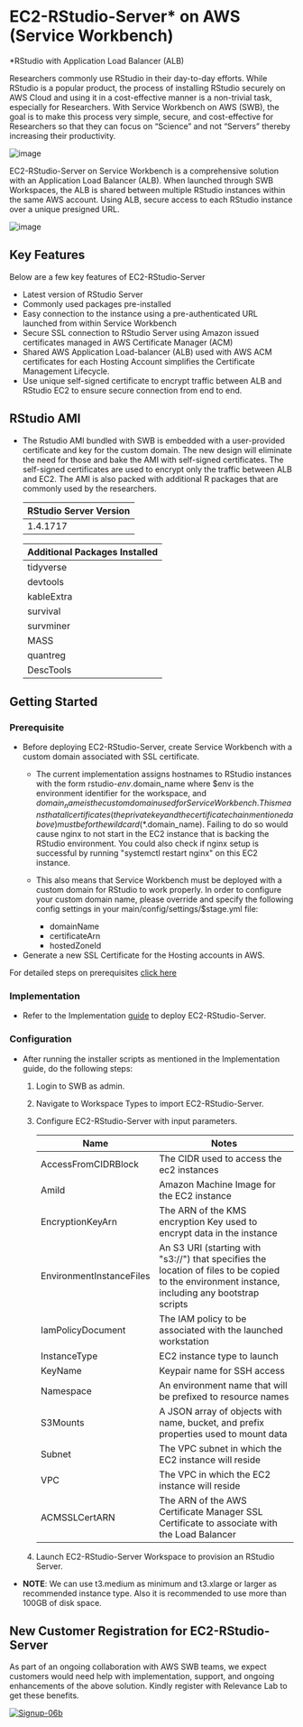 # EC2-RStudio-Server* on AWS (Service Workbench)
*RStudio with Application Load Balancer (ALB)

Researchers commonly use RStudio in their day-to-day efforts. While RStudio is a popular product, the process of installing RStudio securely on AWS Cloud and using it in a cost-effective manner is a non-trivial task, especially for Researchers. With Service Workbench on AWS (SWB), the goal is to make this process very simple, secure, and cost-effective for Researchers so that they can focus on “Science” and not “Servers” thereby increasing their productivity.

  
  ![image](https://user-images.githubusercontent.com/73109773/120605679-f7086780-c46b-11eb-9b50-8bfe546e6094.png)

 
EC2-RStudio-Server on Service Workbench is a comprehensive solution with an Application Load Balancer (ALB). When launched through SWB Workspaces, the ALB is shared between multiple RStudio instances within the same AWS account. Using ALB, secure access to each RStudio instance over a unique presigned URL.

  ![image](https://user-images.githubusercontent.com/73109773/119657685-d62b8b00-be49-11eb-9618-95dfd8d7bea6.png)

## Key Features
Below are a few key features of EC2-RStudio-Server 
*	Latest version of RStudio Server
*	Commonly used packages pre-installed
*	Easy connection to the instance using a pre-authenticated URL launched from within Service Workbench
*	Secure SSL connection to RStudio Server using Amazon issued certificates managed in AWS Certificate Manager (ACM)
*	Shared AWS Application Load-balancer (ALB) used with AWS ACM certificates for each Hosting Account simplifies the Certificate Management Lifecycle.
*	Use unique self-signed certificate to encrypt traffic between ALB and RStudio EC2 to ensure secure connection from end to end.
           
## RStudio AMI
* The Rstudio AMI bundled with SWB is embedded with a user-provided certificate and key for the custom domain. The new design will eliminate the need for those and bake the AMI with self-signed certificates. The self-signed certificates are used to encrypt only the traffic between ALB and EC2. The AMI is also packed with additional R packages that are commonly used by the researchers.
    
    |RStudio Server Version | 
    |-----------------------| 
    |      1.4.1717          | 
    
            
    | Additional Packages Installed |
    | ------------------------------|
    |      tidyverse                |
    |      devtools                 |
    |      kableExtra               |
    |      survival                 |
    |      survminer                |
    |      MASS                     |
    |      quantreg                 |
    |      DescTools                |
    
     
## Getting Started
### Prerequisite
* Before deploying EC2-RStudio-Server, create Service Workbench with a custom domain associated with SSL certificate.
   * The current implementation assigns hostnames to RStudio instances with the form rstudio-$env.$domain_name where $env is the environment identifier for the workspace, and $domain_name is the custom domain used for Service Workbench. This means that all certificates (the private key and the certificate chain mentioned above) must be for the wildcard (*.$domain_name). Failing to do so would cause nginx to not start in the EC2 instance that is backing the RStudio environment. You could also check if nginx setup is successful by running "systemctl restart nginx" on this EC2 instance.

   * This also means that Service Workbench must be deployed with a custom domain for RStudio to work properly. In order to configure your custom domain name, please override and specify the following config settings in your main/config/settings/$stage.yml file:

       * domainName
       * certificateArn
       * hostedZoneId
* Generate a new SSL Certificate for the Hosting accounts in AWS.
 

For detailed steps on prerequisites [click here](https://github.com/RLOpenCatalyst/Service_Workbench_Templates/blob/main/RStudio/prerequisites/prerequisite.md)

### Implementation
* Refer to the Implementation [guide](https://github.com/RLOpenCatalyst/Service_Workbench_Templates/tree/main/RStudio/machine-images/config/infra/README.md) to deploy EC2-RStudio-Server.


### Configuration
* After running the installer scripts as mentioned in the Implementation guide, do the following steps:
    1. Login to SWB as admin.
    2. Navigate to Workspace Types to import EC2-RStudio-Server.
    3. Configure EC2-RStudio-Server with input parameters.
    
       | Name         |   Notes      |
       | ------------- | ------------- |
       | AccessFromCIDRBlock  | The CIDR used to access the ec2 instances  |
       | AmiId  | Amazon Machine Image for the EC2 instance  |
       | EncryptionKeyArn | The ARN of the KMS encryption Key used to encrypt data in the instance |
       | EnvironmentInstanceFiles | An S3 URI (starting with "s3://") that specifies the location of files to be copied to the environment instance, including any bootstrap scripts |
       | IamPolicyDocument | The IAM policy to be associated with the launched workstation |
       | InstanceType | EC2 instance type to launch |
       | KeyName  | Keypair name for SSH access |
       | Namespace | An environment name that will be prefixed to resource names |
       | S3Mounts | A JSON array of objects with name, bucket, and prefix properties used to mount data |
       | Subnet | The VPC subnet in which the EC2 instance will reside |
       | VPC | The VPC in which the EC2 instance will reside |
       | ACMSSLCertARN | The ARN of the AWS Certificate Manager SSL Certificate to associate with the Load Balancer |
       
    4. Launch EC2-RStudio-Server Workspace to provision an RStudio Server. 
* **NOTE**: We can use t3.medium as minimum and t3.xlarge or larger as recommended instance type. Also it is recommended to use more than 100GB of disk space.

## New Customer Registration for EC2-RStudio-Server 
As part of an ongoing collaboration with AWS SWB teams, we expect customers would need help with implementation, support, and ongoing enhancements of the above solution. Kindly register with Relevance Lab to get these benefits. 


[![Signup-06b](https://user-images.githubusercontent.com/63344463/122898944-f5dea200-d368-11eb-86a6-20d43c2a3903.png)](https://gd1.relevancelab.com/registration-form/)



